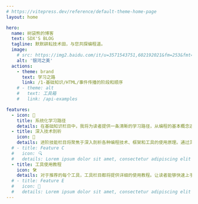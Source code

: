```yaml
---
# https://vitepress.dev/reference/default-theme-home-page
layout: home

hero:
  name: 树袋熊的博客
  text: SDX'S BLOG
  tagline: 默默耕耘技术田，与您共探编程道。
  image:
    # src: https://img2.baidu.com/it/u=3571543751,602192021&fm=253&fmt=auto&app=120&f=JPEG?w=1000&h=800
    alt: '银河之美'
  actions:
    - theme: brand
      text: 学习之路
      link: /1-基础知识/HTML/事件传播的阶段和顺序
    # - theme: alt
    #   text: 工具箱
    #   link: /api-examples

features:
  - icon: 📝
    title: 系统化学习路径
    details: 在基础知识栏目中，我将为读者提供一条清晰的学习路径，从编程的基本概念逐步引导读者建立起扎实的编程基础。
  - title: 深入技术剖析
    icon: 📖
    details: 进阶技能栏目将聚焦于深入剖析各种编程技术、框架和工具的使用原理。通过深入讲解和案例分析，与读者分享技术。
  # - title: Feature C
  #   icon: 🔍
  #   details: Lorem ipsum dolor sit amet, consectetur adipiscing elit
  - title: 工具使用教程
    icon: 🛠️
    details: 对于推荐的每个工具，工具栏目都将提供详细的使用教程。让读者能够快速上手并发挥工具的最大效用。
  # - title: Feature E
  #   icon: 🤖
  #   details: Lorem ipsum dolor sit amet, consectetur adipiscing elit
---
```


<style>
:root {
  --vp-home-hero-name-color: transparent;
  --vp-home-hero-name-background: -webkit-linear-gradient(120deg, #bd34fe 30%, #41d1ff);
  --vp-home-hero-image-background-image: linear-gradient(-45deg, #bd34fe 50%, #47caff 50%);
  /* --vp-home-hero-name-background: -webkit-linear-gradient(110deg, #FEB727 30%, #532482);
  --vp-home-hero-image-background-image: linear-gradient(-45deg, #FEB727 50%, #532482 50%); */
  --vp-home-hero-image-filter: blur(44px);
}

@media (min-width: 640px) {
  :root {
    --vp-home-hero-image-filter: blur(56px);
  }
}

@media (min-width: 960px) {
  :root {
    --vp-home-hero-image-filter: blur(68px);
  }
}

/* .img1 {
  width: 350px;
  height: 150px;
  object-fit: cover;
  transition: opacity 1s ease-in-out;
  filter: none;
  z-index: 1;
} */
#text1 {
  z-index: 1;
}
</style>

<script setup>
// import { onMounted, createApp } from 'vue'
// import TextPanel from './.vitepress/components/TextPanel.vue'

// onMounted(() => {
  // let text1 = document.querySelector('#text1')
  // if (!text1) {
  //   const container = document.querySelector('.image-container')
  //   text1 = document.createElement('div')
  //   text1.setAttribute('id', 'text1')
  //   container.appendChild(text1)
  // }
  
  // const app = createApp(TextPanel)
  //   .mount('#text1')
// })
</script>

